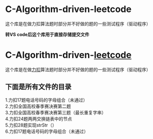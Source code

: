 # C-Algorithm-driven-leetcode  
这个库是在做力扣算法题时部分并不好做的题的一些测试程序（驱动程序）

**转VS code后这个库用于直接存储提交文件**  

# C-Algorithm-driven-[leetcode](https://leetcode-cn.com/)  
这个库是在做[力扣](https://leetcode-cn.com/)算法题时部分并不好做的题的一些测试程序（驱动程序）  

## 下面是所有文件的目录  
1.力扣17题电话号码的字母组合（未通过）  
2.力扣全国高校春季赛决赛第二题  
3.力扣全国高校春季赛决赛第三题（最长重复字串）  
4.力扣24题两两交换链表中的节点  
5.力扣28题实现strStr（）  
6.力扣17题电话号码的字母组合（未通过）



